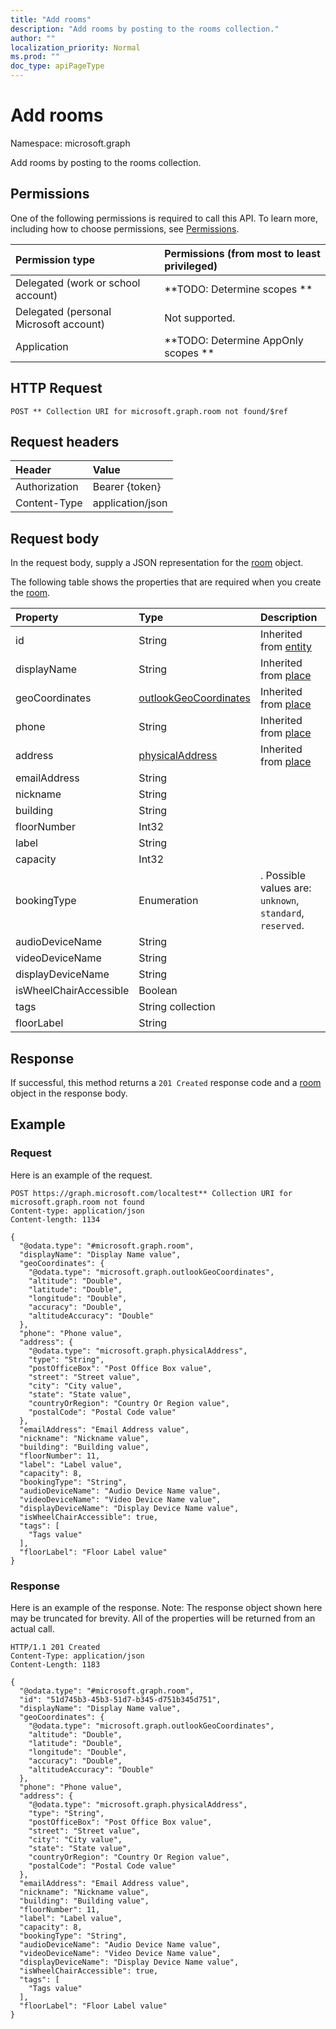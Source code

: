 ```yaml
---
title: "Add rooms"
description: "Add rooms by posting to the rooms collection."
author: ""
localization_priority: Normal
ms.prod: ""
doc_type: apiPageType
---
```


# Add rooms

Namespace: microsoft.graph

Add rooms by posting to the rooms collection.

## Permissions
One of the following permissions is required to call this API. To learn more, including how to choose permissions, see [Permissions](/concepts/permissions-reference.md).

|Permission type|Permissions (from most to least privileged)|
|:---|:---|
|Delegated (work or school account)|**TODO: Determine scopes **|
|Delegated (personal Microsoft account)|Not supported.|
|Application|**TODO: Determine AppOnly scopes **|

## HTTP Request
<!-- {
  "blockType": "ignored"
}
-->
``` http
POST ** Collection URI for microsoft.graph.room not found/$ref
```

## Request headers
|Header|Value|
|:---|:---|
|Authorization|Bearer {token}|
|Content-Type|application/json|

## Request body
In the request body, supply a JSON representation for the [room](../resources/room.md) object.

The following table shows the properties that are required when you create the [room](../resources/room.md).

|Property|Type|Description|
|:---|:---|:---|
|id|String| Inherited from [entity](../resources/entity.md)|
|displayName|String| Inherited from [place](../resources/place.md)|
|geoCoordinates|[outlookGeoCoordinates](../resources/outlookgeocoordinates.md)| Inherited from [place](../resources/place.md)|
|phone|String| Inherited from [place](../resources/place.md)|
|address|[physicalAddress](../resources/physicaladdress.md)| Inherited from [place](../resources/place.md)|
|emailAddress|String||
|nickname|String||
|building|String||
|floorNumber|Int32||
|label|String||
|capacity|Int32||
|bookingType|Enumeration|. Possible values are: `unknown`, `standard`, `reserved`.|
|audioDeviceName|String||
|videoDeviceName|String||
|displayDeviceName|String||
|isWheelChairAccessible|Boolean||
|tags|String collection||
|floorLabel|String||



## Response
If successful, this method returns a `201 Created` response code and a [room](../resources/room.md) object in the response body.

## Example

### Request
Here is an example of the request.
<!-- {
  "blockType": "request",
  "name": "create_room_from_"
}
-->
``` http
POST https://graph.microsoft.com/localtest** Collection URI for microsoft.graph.room not found
Content-type: application/json
Content-length: 1134

{
  "@odata.type": "#microsoft.graph.room",
  "displayName": "Display Name value",
  "geoCoordinates": {
    "@odata.type": "microsoft.graph.outlookGeoCoordinates",
    "altitude": "Double",
    "latitude": "Double",
    "longitude": "Double",
    "accuracy": "Double",
    "altitudeAccuracy": "Double"
  },
  "phone": "Phone value",
  "address": {
    "@odata.type": "microsoft.graph.physicalAddress",
    "type": "String",
    "postOfficeBox": "Post Office Box value",
    "street": "Street value",
    "city": "City value",
    "state": "State value",
    "countryOrRegion": "Country Or Region value",
    "postalCode": "Postal Code value"
  },
  "emailAddress": "Email Address value",
  "nickname": "Nickname value",
  "building": "Building value",
  "floorNumber": 11,
  "label": "Label value",
  "capacity": 8,
  "bookingType": "String",
  "audioDeviceName": "Audio Device Name value",
  "videoDeviceName": "Video Device Name value",
  "displayDeviceName": "Display Device Name value",
  "isWheelChairAccessible": true,
  "tags": [
    "Tags value"
  ],
  "floorLabel": "Floor Label value"
}
```

### Response
Here is an example of the response. Note: The response object shown here may be truncated for brevity. All of the properties will be returned from an actual call.
<!-- {
  "blockType": "response",
  "truncated": true,
  "@odata.type": "microsoft.graph.room"
}
-->
``` http
HTTP/1.1 201 Created
Content-Type: application/json
Content-Length: 1183

{
  "@odata.type": "#microsoft.graph.room",
  "id": "51d745b3-45b3-51d7-b345-d751b345d751",
  "displayName": "Display Name value",
  "geoCoordinates": {
    "@odata.type": "microsoft.graph.outlookGeoCoordinates",
    "altitude": "Double",
    "latitude": "Double",
    "longitude": "Double",
    "accuracy": "Double",
    "altitudeAccuracy": "Double"
  },
  "phone": "Phone value",
  "address": {
    "@odata.type": "microsoft.graph.physicalAddress",
    "type": "String",
    "postOfficeBox": "Post Office Box value",
    "street": "Street value",
    "city": "City value",
    "state": "State value",
    "countryOrRegion": "Country Or Region value",
    "postalCode": "Postal Code value"
  },
  "emailAddress": "Email Address value",
  "nickname": "Nickname value",
  "building": "Building value",
  "floorNumber": 11,
  "label": "Label value",
  "capacity": 8,
  "bookingType": "String",
  "audioDeviceName": "Audio Device Name value",
  "videoDeviceName": "Video Device Name value",
  "displayDeviceName": "Display Device Name value",
  "isWheelChairAccessible": true,
  "tags": [
    "Tags value"
  ],
  "floorLabel": "Floor Label value"
}
```

